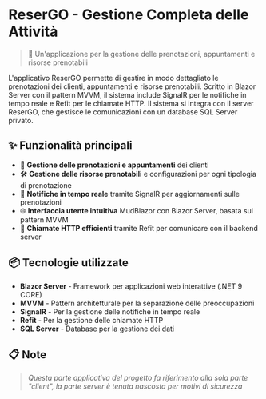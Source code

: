 # ReserGO - Gestione Completa delle Attività

> 📅 Un'applicazione per la gestione delle prenotazioni, appuntamenti e risorse prenotabili

L'applicativo ReserGO permette di gestire in modo dettagliato le prenotazioni dei clienti, appuntamenti e risorse prenotabili. Scritto in Blazor Server con il pattern MVVM, il sistema include SignalR per le notifiche in tempo reale e Refit per le chiamate HTTP. Il sistema si integra con il server ReserGO, che gestisce le comunicazioni con un database SQL Server privato.

## ✨ Funzionalità principali

- 📅 **Gestione delle prenotazioni e appuntamenti** dei clienti
- 🛠 **Gestione delle risorse prenotabili** e configurazioni per ogni tipologia di prenotazione
- 🔔 **Notifiche in tempo reale** tramite SignalR per aggiornamenti sulle prenotazioni
- 🌐 **Interfaccia utente intuitiva** MudBlazor con Blazor Server, basata sul pattern MVVM
- 🔄 **Chiamate HTTP efficienti** tramite Refit per comunicare con il backend server

## 📦 Tecnologie utilizzate

- **Blazor Server** - Framework per applicazioni web interattive (.NET 9 CORE)
- **MVVM** - Pattern architetturale per la separazione delle preoccupazioni
- **SignalR** - Per la gestione delle notifiche in tempo reale
- **Refit** - Per la gestione delle chiamate HTTP
- **SQL Server** - Database per la gestione dei dati

## 📋 Note

> *Questa parte applicativa del progetto fa riferimento alla sola parte "client", la parte server è tenuta nascosta per motivi di sicurezza*
